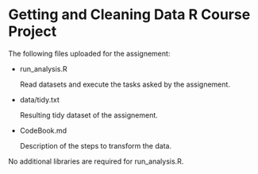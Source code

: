 Getting and Cleaning Data R Course Project
=========================


The following files uploaded for the assignement:

  - run_analysis.R
  
    Read datasets and execute the tasks asked by the assignement. 
  
  - data/tidy.txt
  
    Resulting tidy dataset of the assignement.
  
  - CodeBook.md
    
    Description of the steps to transform the data.
    
No additional libraries are required for run_analysis.R.